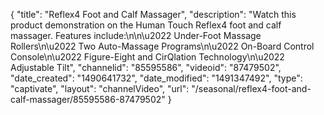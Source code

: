 {
    "title": "Reflex4 Foot and Calf Massager",
    "description": "Watch this product demonstration on the Human Touch Reflex4 foot and calf massager. Features include:\n\n\u2022 Under-Foot Massage Rollers\n\u2022 Two Auto-Massage Programs\n\u2022 On-Board Control Console\n\u2022 Figure-Eight and CirQlation Technology\n\u2022 Adjustable Tilt",
    "channelid": "85595586",
    "videoid": "87479502",
    "date_created": "1490641732",
    "date_modified": "1491347492",
    "type": "captivate",
    "layout": "channelVideo",
    "url": "\/seasonal\/reflex4-foot-and-calf-massager\/85595586-87479502"
}